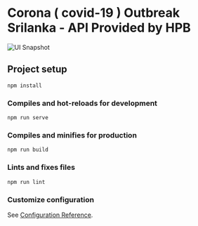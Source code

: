 # Corona ( covid-19 ) Outbreak Srilanka - API Provided by HPB

![UI Snapshot](https://repository-images.githubusercontent.com/248939361/4376e580-6cb4-11ea-8259-98c790ddc210)

## Project setup
```
npm install
```

### Compiles and hot-reloads for development
```
npm run serve
```

### Compiles and minifies for production
```
npm run build
```

### Lints and fixes files
```
npm run lint
```

### Customize configuration
See [Configuration Reference](https://cli.vuejs.org/config/).
